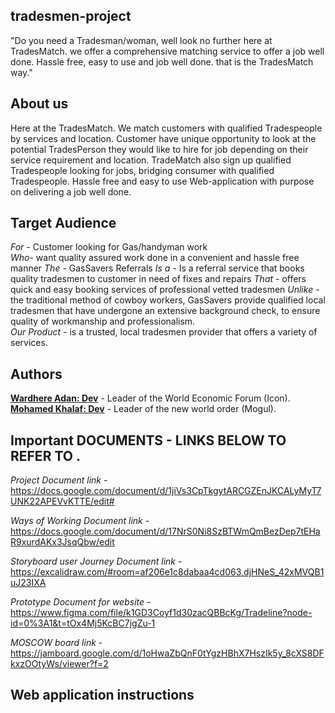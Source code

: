 ## tradesmen-project

"Do you need a Tradesman/woman, well look no further here at TradesMatch. we offer a comprehensive matching service to offer a job well done. Hassle free, easy to use and job well done. that is the TradesMatch way."

## About us

Here at the TradesMatch. We match customers with qualified Tradespeople by services and location. Customer have unique opportunity to look at the potential TradesPerson they would like to hire for job depending on their service requirement and location.
TradeMatch also sign up qualified Tradespeople looking for jobs, bridging consumer with qualified Tradespeople. Hassle free and easy to use Web-application with purpose on delivering a job well done.

## Target Audience

_For_ - Customer looking for Gas/handyman work  
_Who_- want quality assured work done in a convenient and hassle free manner
_The_ - GasSavers Referrals
_Is a_ - Is a referral service that books quality tradesmen to customer in need of fixes and repairs
_That_ - offers quick and easy booking services of professional vetted tradesmen
_Unlike_ - the traditional method of cowboy workers, GasSavers provide qualified local tradesmen that have undergone an extensive background check, to ensure quality of workmanship and professionalism.  
_Our Product_ - is a trusted, local tradesmen provider that offers a variety of services.

## Authors

**[Wardhere Adan: Dev](https://github.com/Wardhere1)** - Leader of the World Economic Forum (Icon).
**[Mohamed Khalaf: Dev](https://github.com/MohamedKhalaf92)** - Leader of the new world order (Mogul).

## Important DOCUMENTS - LINKS BELOW TO REFER TO .

_Project Document link_ - https://docs.google.com/document/d/1jiVs3CpTkgytARCGZEnJKCALyMyT7UNK22APEVvKTTE/edit#

_Ways of Working Document link_ - https://docs.google.com/document/d/17NrS0Ni8SzBTWmQmBezDep7tEHaR9xurdAKx3JsqQbw/edit

_Storyboard user Journey Document link_ - https://excalidraw.com/#room=af206e1c8dabaa4cd063,djHNeS_42xMVQB1uJ23IXA

_Prototype Document for website_ - https://www.figma.com/file/k1GD3Coyf1d30zacQBBcKg/Tradeline?node-id=0%3A1&t=tOx4Mj5KcBC7jgZu-1

_MOSCOW board link_ - https://jamboard.google.com/d/1oHwaZbQnF0tYgzHBhX7HszIk5y_8cXS8DFkxzOOtyWs/viewer?f=2

## Web application instructions
